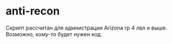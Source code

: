 # anti-recon

Скрипт рассчитан для адмнистрации Arizona rp 4 лвл и выше. Возможно, кому-то будет нужен код.
